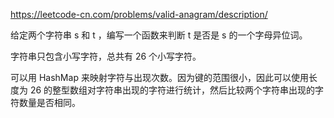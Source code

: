 https://leetcode-cn.com/problems/valid-anagram/description/

给定两个字符串 s 和 t ，编写一个函数来判断 t 是否是 s 的一个字母异位词。

字符串只包含小写字符，总共有 26 个小写字符。

可以用 HashMap 来映射字符与出现次数。因为键的范围很小，因此可以使用长度为 26 的整型数组对字符串出现的字符进行统计，然后比较两个字符串出现的字符数量是否相同。
